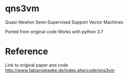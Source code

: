 # qns3vm
Quasi-Newton Semi-Supervised Support Vector Machines

Ported from original code
Works with python 3.7

# Reference
Link to original paper and code
http://www.fabiangieseke.de/index.php/code/qns3vm
